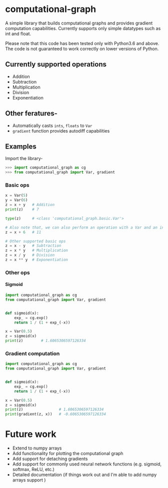 # computational-graph

A simple library that builds computational graphs and provides gradient computation capabilities. Currently supports only simple datatypes such as int and float.

Please note that this code has been tested only with Python3.6 and above. The code is not guaranteed to work correctly on lower versions of Python.

## Currently supported operations
- Addition
- Subtraction
- Multiplication
- Division
- Exponentiation

## Other feratures-
- Automatically casts `ints`, `floats` to `Var`
- `gradient` function provides autodiff capabilities

## Examples
Import the library-
```python
>>> import computational_graph as cg
>>> from computational_graph import Var, gradient
```

### Basic ops
```python
x = Var(5)
y = Var(6)
z = x + y	# Addition
print(z) 	# 7

type(z)		# <class 'computational_graph.basic.Var'>

# Also note that, we can also perform an operation with a Var and an int or float-
z = x + 6	# 11

# Other supported basic ops
z = x - y	# Subtraction
z = x * y	# Multiplication
z = x / y	# Division
z = x ** y	# Exponentiation
```

### Other ops
#### Sigmoid
```python
import computational_graph as cg
from computational_graph import Var, gradient


def sigmoid(x):
	exp_ = cg.exp()
	return 1 / (1 + exp_(-x))

x = Var(0.5)
z = sigmoid(x)
print(z)		# 1.6065306597126334
```

### Gradient computation
```python
import computational_graph as cg
from computational_graph import Var, gradient


def sigmoid(x):
	exp_ = cg.exp()
	return 1 / (1 + exp_(-x))

x = Var(0.5)
z = sigmoid(x)
print(z)				# 1.6065306597126334
print(gradient(z, x)) 	# -0.6065306597126334
```


# Future work
- Extend to numpy arrays
- Add functionality for plotting the computational graph
- Add support for detaching gradients
- Add support for commonly used neural network functions (e.g. sigmoid, softmax, ReLU, etc.)
- Detailed documentation (if things work out and I'm able to add numpy arrays support )